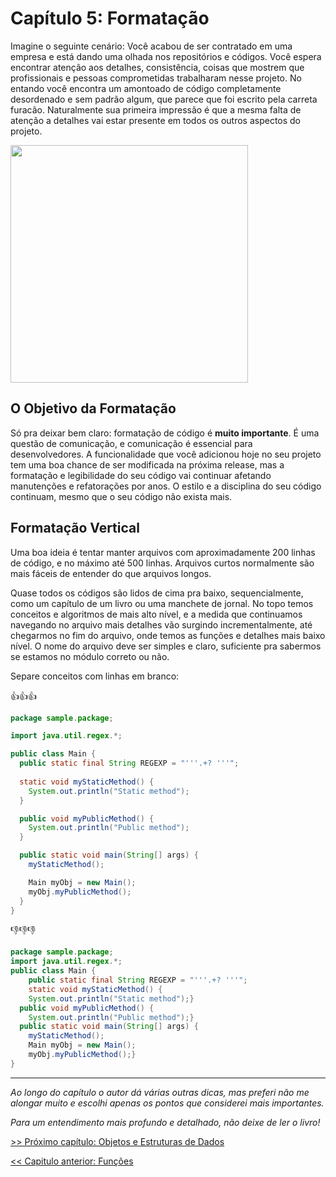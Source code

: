 # Capítulo 5: Formatação
Imagine o seguinte cenário: Você acabou de ser contratado em uma empresa e está dando uma olhada nos repositórios e códigos. Você espera encontrar atenção aos detalhes, consistência, coisas que mostrem que profissionais e pessoas comprometidas trabalharam nesse projeto. No entando você encontra um amontoado de código completamente desordenado e sem padrão algum, que parece que foi escrito pela carreta furacão. Naturalmente sua primeira impressão é que a mesma falta de atenção a detalhes vai estar presente em todos os outros aspectos do projeto.

<img src="https://i.imgur.com/2MyLPgU.png" width="380">

## O Objetivo da Formatação
Só pra deixar bem claro: formatação de código é **muito importante**. É uma questão de comunicação, e comunicação é essencial para desenvolvedores.
A funcionalidade que você adicionou hoje no seu projeto tem uma boa chance de ser modificada na próxima release, mas a formatação e legibilidade do seu código vai continuar afetando manutenções e refatorações por anos. O estilo e  a disciplina do seu código continuam, mesmo que o seu código não exista mais.

## Formatação Vertical

Uma boa ideia é tentar manter arquivos com aproximadamente 200 linhas de código, e no máximo até 500 linhas. Arquivos curtos normalmente são mais fáceis de entender do que arquivos longos. 

Quase todos os códigos são lidos de cima pra baixo, sequencialmente, como um capítulo de um livro ou uma manchete de jornal. No topo temos conceitos e algoritmos de mais alto nível, e a medida que continuamos navegando no arquivo mais detalhes vão surgindo incrementalmente, até chegarmos no fim do arquivo, onde temos as funções e detalhes mais baixo nível. O nome do arquivo deve ser simples e claro, suficiente pra sabermos se estamos no módulo correto ou não.

Separe conceitos com linhas em branco:

👍👍👍
```java
package sample.package;

import java.util.regex.*;

public class Main {
  public static final String REGEXP = "'''.+? '''";
	
  static void myStaticMethod() {
    System.out.println("Static method");
  }

  public void myPublicMethod() {
    System.out.println("Public method");
  }

  public static void main(String[] args) {
    myStaticMethod();

    Main myObj = new Main();
    myObj.myPublicMethod();
  }
}
```

👎👎👎
```java
package sample.package;
import java.util.regex.*;
public class Main {
	public static final String REGEXP = "'''.+? '''";
	static void myStaticMethod() {
    System.out.println("Static method");}
  public void myPublicMethod() {
    System.out.println("Public method");}
  public static void main(String[] args) {
    myStaticMethod();
    Main myObj = new Main();
    myObj.myPublicMethod();}
}
```

---

_Ao longo do capítulo o autor dá várias outras dicas, mas preferi não me alongar muito e escolhi apenas os pontos que considerei mais importantes._

_Para um entendimento mais profundo e detalhado, não deixe de ler o livro!_

[>> Próximo capítulo: Objetos e Estruturas de Dados](https://github.com/allan-pires/cleancode4noobs/blob/master/capitulo-6/objetos-e-estruturas-de-dados.md)

[<< Capitulo anterior: Funções](https://github.com/allan-pires/cleancode4noobs/blob/master/capitulo-4/funcoes.md)

